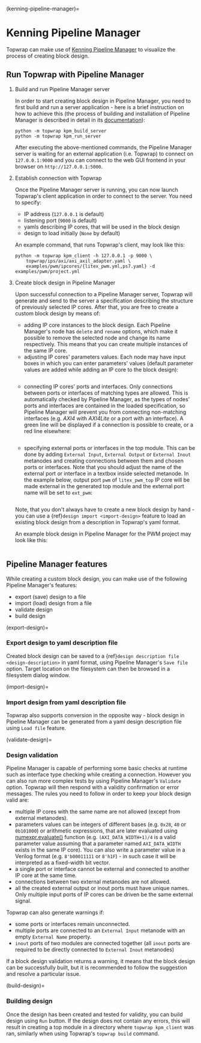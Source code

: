 (kenning-pipeline-manager)=

# Kenning Pipeline Manager

Topwrap can make use of [Kenning Pipeline Manager](https://github.com/antmicro/kenning-pipeline-manager) to visualize the process of creating block design.

## Run Topwrap with Pipeline Manager

1. Build and run Pipeline Manager server

    In order to start creating block design in Pipeline Manager, you need to first build and run a server application - here is a brief instruction on how to achieve this (the process of building and installation of Pipeline Manager is described in detail in its [documentation](https://antmicro.github.io/kenning-pipeline-manager/project-readme.html#building-and-running)):

    ```
    python -m topwrap kpm_build_server
    python -m topwrap kpm_run_server
    ```

    After executing the above-mentioned commands, the Pipeline Manager server is waiting for an external application (i.e. Topwrap) to connect on `127.0.0.1:9000` and you can connect to the web GUI frontend in your browser on `http://127.0.0.1:5000`.

2. Establish connection with Topwrap

    Once the Pipeline Manager server is running, you can now launch Topwrap's client application in order to connect to the server. You need to specify:
    * IP address (`127.0.0.1` is default)
    * listening port (`9000` is default)
    * yamls describing IP cores, that will be used in the block design
    * design to load initially (`None` by default)

    An example command, that runs Topwrap's client, may look like this:
    ```
    python -m topwrap kpm_client -h 127.0.0.1 -p 9000 \
        topwrap/ips/axi/axi_axil_adapter.yaml \
        examples/pwm/ipcores/{litex_pwm.yml,ps7.yaml} -d examples/pwm/project.yml
    ```

3. Create block design in Pipeline Manager

    Upon successful connection to a Pipeline Manager server, Topwrap will generate and send to the server a specification describing the structure of previously selected IP cores. After that, you are free to create a custom block design by means of:
    * adding IP core instances to the block design. Each Pipeline Manager's node has `delete` and `rename` options, which make it possible to remove the selected node and change its name respectively. This means that you can create multiple instances of the same IP core.
    * adjusting IP cores' parameters values. Each node may have input boxes in which you can enter parameters' values (default parameter values are added while adding an IP core to the block design):
    ```{image} img/node_parameters.png
    ```
    * connecting IP cores' ports and interfaces. Only connections between ports or interfaces of matching types are allowed. This is automatically checked by Pipeline Manager, as the types of nodes' ports and interfaces are contained in the loaded specification, so Pipeline Manager will prevent you from connecting non-matching interfaces (e.g. *AXI4* with *AXI4Lite* or a port with an interface). A green line will be displayed if a connection is possible to create, or a red line elsewhere:
    ```{image} img/invalid_connection.png
    ```
    * specifying external ports or interfaces in the top module. This can be done by adding `External Input`, `External Output` or `External Inout` metanodes and creating connections between them and chosen ports or interfaces. Note that you should adjust the name of the external port or interface in a textbox inside selected metanode. In the example below, output port `pwm` of `litex_pwm_top` IP core will be made external in the generated top module and the external port name will be set to `ext_pwm`:
    ```{image} img/external_port.png
    ```
    Note, that you don't always have to create a new block design by hand - you can use a {ref}`design import <import-design>` feature to load an existing block design from a description in Topwrap's yaml format.

    An example block design in Pipeline Manager for the PWM project may look like this:

    ```{image} img/pwm_design.png
    ```

## Pipeline Manager features

While creating a custom block design, you can make use of the following Pipeline Manager's features:
* export (save) design to a file
* import (load) design from a file
* validate design
* build design

(export-design)=

### Export design to yaml description file

Created block design can be saved to a {ref}`design description file <design-description>` in yaml format, using Pipeline Manager's `Save file` option.
Target location on the filesystem can then be browsed in a filesystem dialog window.

(import-design)=

### Import design from yaml description file

Topwrap also supports conversion in the opposite way - block design in Pipeline Manager can be generated from a yaml design description file using `Load file` feature.

(validate-design)=

### Design validation

Pipeline Manager is capable of performing some basic checks at runtime such as interface type checking while creating a connection. However you can also run more complex tests by using Pipeline Manager's `Validate` option. Topwrap will then respond with a validity confirmation or error messages. The rules you need to follow in order to keep your block design valid are:
* multiple IP cores with the same name are not allowed (except from external metanodes).
* parameters values can be integers of different bases (e.g. `0x28`, `40` or `0b101000`) or arithmetic expressions, that are later evaluated using [numexpr.evaluate()](https://numexpr.readthedocs.io/en/latest/api.html#numexpr.evaluate) function (e.g. `(AXI_DATA_WIDTH+1)/4` is a valid parameter value assuming that a parameter named `AXI_DATA_WIDTH` exists in the same IP core). You can also write a parameter value in a Verilog format (e.g. `8'b00011111` or `8'h1F`) - in such case it will be interpreted as a fixed-width bit vector.
* a single port or interface cannot be external and connected to another IP core at the same time.
* connections between two external metanodes are not allowed.
* all the created external output or inout ports must have unique names. Only multiple input ports of IP cores can be driven be the same external signal.

Topwrap can also generate warnings if:
* some ports or interfaces remain unconnected.
* multiple ports are connected to an `External Input` metanode with an empty `External Name` property.
* `inout` ports of two modules are connected together (all `inout` ports are required to be directly connected to `External Inout` metanodes)

If a block design validation returns a warning, it means that the block design can be successfully built, but it is recommended to follow the suggestion and resolve a particular issue.

(build-design)=

### Building design

Once the design has been created and tested for validity, you can build design using `Run` button. If the design does not contain any errors, this will result in creating a top module in a directory where `topwrap kpm_client` was ran, similarly when using Topwrap's `topwrap build` command.
